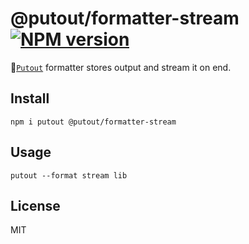 # @putout/formatter-stream [![NPM version][NPMIMGURL]][NPMURL]

[NPMIMGURL]: https://img.shields.io/npm/v/@putout/formatter-stream.svg?style=flat&longCache=true
[NPMURL]: https://npmjs.org/package/@putout/formatter-stream "npm"

🐊[`Putout`](https://github.com/coderaiser/putout) formatter stores output and stream it on end.

## Install

```
npm i putout @putout/formatter-stream
```

## Usage

```
putout --format stream lib
```

## License

MIT
